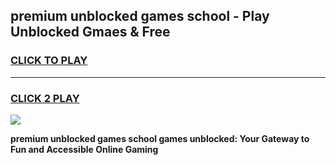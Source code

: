 
## premium unblocked games school - Play Unblocked Gmaes & Free
<h3>
<a href="https://news.freeplayer.one?title=premium_unblocked_games_school&ref=23F">CLICK TO PLAY</a></h3>
<hr>

<h3>
<a href="https://news.freeplayer.one?title=premium_unblocked_games_school&ref=23F">CLICK 2 PLAY</a>
  
</h3>

<a href="https://news.freeplayer.one?title=premium_unblocked_games_school&ref=23F/"><img src="https://clearcache.store/games.png"></a>


**premium unblocked games school games unblocked: Your Gateway to Fun and Accessible Online Gaming**
